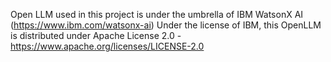 Open LLM used in this project is under the umbrella of IBM WatsonX AI (https://www.ibm.com/watsonx-ai)
Under the license of IBM, this OpenLLM is distributed under Apache License 2.0 - https://www.apache.org/licenses/LICENSE-2.0
